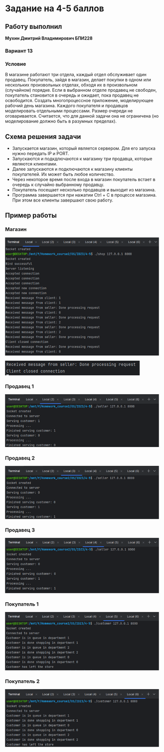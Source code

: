 # Задание на 4-5 баллов

## Работу выполнил
__Мухин Дмитрий Владимирович БПИ228__

### Вариант 13
### Условие
В магазине работают три отдела,
каждый отдел обслуживает один продавец. Покупатель, зайдя в
магазин, делает покупки в одном или нескольких произвольных
отделах, обходя их в произвольном (случайном) порядке. Если
в выбранном отделе продавец не свободен, покупатель становится
в очередь и ожидает, пока продавец не освободится.
Создать многопроцессное приложение, моделирующее рабочий день магазина.
Каждого покупателя и продавцов моделировать отдельными процессами.
Размер очереди не оговаривается. Считается, что для данной задачи она не ограничена (но моделирование должно быть в разумных
пределах).


## Схема решения задачи
- Запускается магазин, который является сервером. Для его запуска нужно передать IP и PORT.
- Запускаются и подкдлючаются к магазину три продавца, которые являются клиентами.
- Далее запускаются и подключаются к магазину клиенты покупателей. Их может быть любое количество.
- Через некоторое время после входа в магазин покупатель встает в очередь к случайно выбранному продавцу.
- Покупатель посещает несколько продавцов и выходит из магазина.
- Программа завершается при нажатии Ctrl + C в процессе магазина. При этом все клиенты завершают свою работу.

## Пример работы

### Магазин

![img.png](img.png)

![img_1.png](img_1.png)

### Продавец 1

![img_2.png](img_2.png)


### Продавец 2

![img_3.png](img_3.png)


### Продавец 3

![img_4.png](img_4.png)

### Покупатель 1

![img_5.png](img_5.png)
 

### Покупатель 2
![img_6.png](img_6.png)

